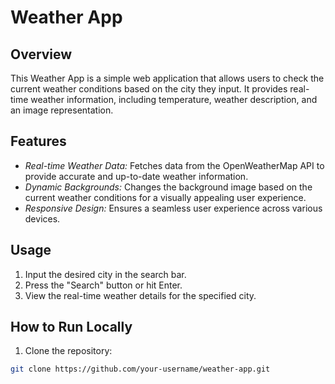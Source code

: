 # Weather App

## Overview

This Weather App is a simple web application that allows users to check the current weather conditions based on the city they input. It provides real-time weather information, including temperature, weather description, and an image representation.

## Features

- *Real-time Weather Data:* Fetches data from the OpenWeatherMap API to provide accurate and up-to-date weather information.
- *Dynamic Backgrounds:* Changes the background image based on the current weather conditions for a visually appealing user experience.
- *Responsive Design:* Ensures a seamless user experience across various devices.

## Usage

1. Input the desired city in the search bar.
2. Press the "Search" button or hit Enter.
3. View the real-time weather details for the specified city.

## How to Run Locally

1. Clone the repository:

```bash
git clone https://github.com/your-username/weather-app.git
